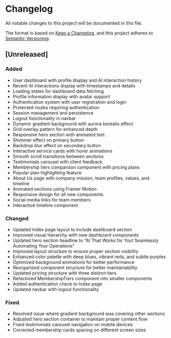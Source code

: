# Changelog

All notable changes to this project will be documented in this file.

The format is based on [Keep a Changelog](https://keepachangelog.com/en/1.0.0/),
and this project adheres to [Semantic Versioning](https://semver.org/spec/v2.0.0.html).

## [Unreleased]

### Added
- User dashboard with profile display and AI interaction history
- Recent AI interactions display with timestamps and details
- Loading states for dashboard data fetching
- Profile information display with avatar support
- Authentication system with user registration and login
- Protected routes requiring authentication
- Session management and persistence
- Logout functionality in navbar
- Dynamic gradient background with aurora borealis effect
- Grid overlay pattern for enhanced depth
- Responsive hero section with animated text
- Shimmer effect on primary button
- Backdrop blur effect on secondary button
- Interactive service cards with hover animations
- Smooth scroll transitions between sections
- Testimonials carousel with client feedback
- Membership tiers comparison component with pricing plans
- Popular plan highlighting feature
- About Us page with company mission, team profiles, values, and timeline
- Animated sections using Framer Motion
- Responsive design for all new components
- Social media links for team members
- Interactive timeline component

### Changed
- Updated Index page layout to include dashboard section
- Improved visual hierarchy with new dashboard components
- Updated hero section headline to "AI That Works for You! Seamlessly Automating Your Operations"
- Improved layout structure to ensure proper section visibility
- Enhanced color palette with deep blues, vibrant reds, and subtle purples
- Optimized background animations for better performance
- Reorganized component structure for better maintainability
- Updated pricing structure with three distinct tiers
- Refactored MembershipTiers component into smaller components
- Added authentication check to Index page
- Updated navbar with logout functionality

### Fixed
- Resolved issue where gradient background was covering other sections
- Adjusted hero section container to maintain proper content flow
- Fixed testimonials carousel navigation on mobile devices
- Corrected membership cards spacing on different screen sizes
